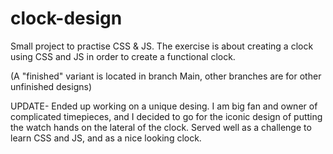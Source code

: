 # clock-design
Small project to practise CSS &amp; JS.
The exercise is about creating a clock using CSS and JS in order to create a functional clock.

(A "finished" variant is located in branch Main, other branches are for other unfinished designs)

UPDATE-
Ended up working on a unique desing. I am big fan and owner of complicated timepieces, and I decided to go for the iconic design of putting the watch hands on the lateral of the clock. Served well as a challenge to learn CSS and JS, and as a nice looking clock.
